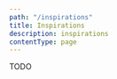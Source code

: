 ```yaml
---
path: "/inspirations"
title: Inspirations
description: inspirations
contentType: page
---
```


TODO

